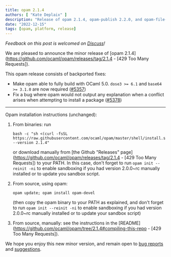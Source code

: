 ```yaml
---
title: opam 2.1.4
authors: [ "Kate Deplaix" ]
description: "Release of opam 2.1.4, opam-publish 2.2.0, and opam-file-format 2.1.5"
date: "2022-12-15"
tags: [opam, platform, release]
---
```


_Feedback on this post is welcomed on [Discuss](https://discuss.ocaml.org/t/ann-opam-2-1-4-opam-publish-2-2-0-opam-file-format-2-1-5/10999)!_

We are pleased to announce the minor release of [opam 2.1.4](https://github.com/ocaml/opam/releases/tag/2.1.4 - [429 Too Many Requests]).

This opam release consists of backported fixes:
  * Make opam able to fully build with OCaml 5.0. `dose3 >= 6.1` and `base64 >= 3.1.0` are now required ([#5357](https://github.com/ocaml/opam/issues/5357))
  * Fix a bug where opam would not output any explanation when a conflict arises when attempting to install a package ([#5378](https://github.com/ocaml/opam/issues/5378))

---

Opam installation instructions (unchanged):

1. From binaries: run

    ```
    bash -c "sh <(curl -fsSL https://raw.githubusercontent.com/ocaml/opam/master/shell/install.sh) --version 2.1.4"
    ```

    or download manually from [the Github "Releases" page](https://github.com/ocaml/opam/releases/tag/2.1.4 - [429 Too Many Requests]) to your PATH. In this case, don't forget to run `opam init --reinit -ni` to enable sandboxing if you had version 2.0.0~rc manually installed or to update you sandbox script.

2. From source, using opam:

    ```
    opam update; opam install opam-devel
    ```

   (then copy the opam binary to your PATH as explained, and don't forget to run `opam init --reinit -ni` to enable sandboxing if you had version 2.0.0~rc manually installed or to update your sandbox script)

3. From source, manually: see the instructions in the [README](https://github.com/ocaml/opam/tree/2.1.4#compiling-this-repo - [429 Too Many Requests]).

We hope you enjoy this new minor version, and remain open to [bug reports](https://github.com/ocaml/opam/issues) and [suggestions](https://github.com/ocaml/opam/issues).

